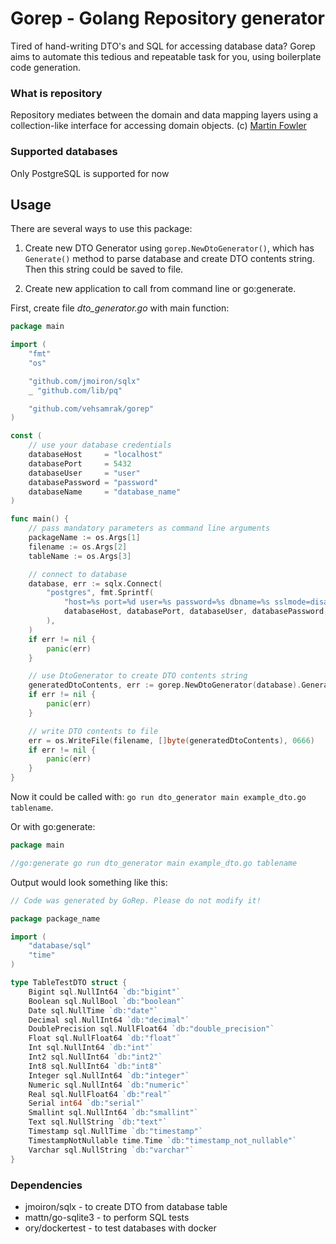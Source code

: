 # Gorep - Golang Repository generator

Tired of hand-writing DTO's and SQL for accessing database data?
Gorep aims to automate this tedious and repeatable task for you, using boilerplate code generation.

### What is repository

Repository mediates between the domain and data mapping layers using a collection-like interface 
for accessing domain objects. (c) [Martin Fowler](https://martinfowler.com/eaaCatalog/repository.html)

### Supported databases
Only PostgreSQL is supported for now

## Usage

There are several ways to use this package:

1. Create new DTO Generator using `gorep.NewDtoGenerator()`, which has `Generate()` method to parse database 
and create DTO contents string. Then this string could be saved to file.

2. Create new application to call from command line or go:generate.

First, create file *dto_generator.go* with main function:

```go
package main

import (
	"fmt"
	"os"

	"github.com/jmoiron/sqlx"
	_ "github.com/lib/pq"

	"github.com/vehsamrak/gorep"
)

const (
	// use your database credentials
	databaseHost     = "localhost"
	databasePort     = 5432
	databaseUser     = "user"
	databasePassword = "password"
	databaseName     = "database_name"
)

func main() {
	// pass mandatory parameters as command line arguments
	packageName := os.Args[1]
	filename := os.Args[2]
	tableName := os.Args[3]

	// connect to database
	database, err := sqlx.Connect(
		"postgres", fmt.Sprintf(
			"host=%s port=%d user=%s password=%s dbname=%s sslmode=disable",
			databaseHost, databasePort, databaseUser, databasePassword, databaseName,
		),
	)
	if err != nil {
		panic(err)
	}

	// use DtoGenerator to create DTO contents string
	generatedDtoContents, err := gorep.NewDtoGenerator(database).Generate(packageName, tableName)
	if err != nil {
		panic(err)
	}

	// write DTO contents to file
	err = os.WriteFile(filename, []byte(generatedDtoContents), 0666)
	if err != nil {
		panic(err)
	}
}
```

Now it could be called with: `go run dto_generator main example_dto.go tablename`.

Or with go:generate:
```go
package main

//go:generate go run dto_generator main example_dto.go tablename
```

Output would look something like this:
```go
// Code was generated by GoRep. Please do not modify it!

package package_name

import (
    "database/sql"
    "time"
)

type TableTestDTO struct {
    Bigint sql.NullInt64 `db:"bigint"`
    Boolean sql.NullBool `db:"boolean"`
    Date sql.NullTime `db:"date"`
    Decimal sql.NullInt64 `db:"decimal"`
    DoublePrecision sql.NullFloat64 `db:"double_precision"`
    Float sql.NullFloat64 `db:"float"`
    Int sql.NullInt64 `db:"int"`
    Int2 sql.NullInt64 `db:"int2"`
    Int8 sql.NullInt64 `db:"int8"`
    Integer sql.NullInt64 `db:"integer"`
    Numeric sql.NullInt64 `db:"numeric"`
    Real sql.NullFloat64 `db:"real"`
    Serial int64 `db:"serial"`
    Smallint sql.NullInt64 `db:"smallint"`
    Text sql.NullString `db:"text"`
    Timestamp sql.NullTime `db:"timestamp"`
    TimestampNotNullable time.Time `db:"timestamp_not_nullable"`
    Varchar sql.NullString `db:"varchar"`
}
```

### Dependencies
* jmoiron/sqlx - to create DTO from database table
* mattn/go-sqlite3 - to perform SQL tests
* ory/dockertest - to test databases with docker
